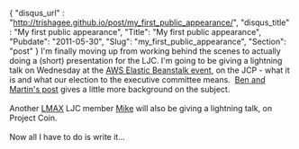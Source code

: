 {
 "disqus_url" : "http://trishagee.github.io/post/my_first_public_appearance/",
 "disqus_title" : "My first public appearance",
 "Title": "My first public appearance",
 "Pubdate": "2011-05-30",
 "Slug": "my_first_public_appearance",
 "Section": "post"
}
I'm finally moving up from working behind the scenes to actually doing a (short) presentation for the LJC. I'm going to be giving a lightning talk on Wednesday at the <a href="http://www.meetup.com/Londonjavacommunity/events/17394725/">AWS Elastic Beanstalk event</a>,&nbsp;on&nbsp;the JCP - what it is and what our election to the executive committee means. &nbsp;<a href="http://www.meetup.com/Londonjavacommunity/events/17394725/">Ben and Martin's post</a>&nbsp;gives a little more background on the subject.<br /><br />Another <a href="http://www.lmaxtrader.co.uk/">LMAX</a> LJC member&nbsp;<a href="http://mikes-tech.blogspot.com/">Mike</a> will also be giving a lightning talk, on Project Coin.<br /><br />Now all I have to do is write it...
